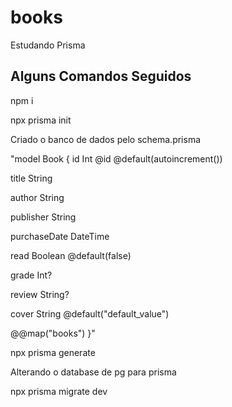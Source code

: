 # books
Estudando Prisma

## Alguns Comandos Seguidos
npm i 

npx prisma init 

Criado o banco de dados pelo schema.prisma 

"model Book {
  id Int @id @default(autoincrement())

  title String 
  
  author String
  
  publisher String
  
  purchaseDate DateTime
  
  read Boolean @default(false)
  
  grade Int?
  
  review String?
  
  cover String @default("default_value")

  @@map("books")
}"

npx prisma generate

Alterando o database de pg para prisma

npx prisma migrate dev 
